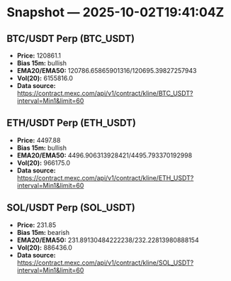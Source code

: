 # Snapshot — 2025-10-02T19:41:04Z

## BTC/USDT Perp (BTC_USDT)
- **Price:** 120861.1
- **Bias 15m:** bullish
- **EMA20/EMA50:** 120786.65865901316/120695.39827257943
- **Vol(20):** 6155816.0
- **Data source:** https://contract.mexc.com/api/v1/contract/kline/BTC_USDT?interval=Min1&limit=60

## ETH/USDT Perp (ETH_USDT)
- **Price:** 4497.88
- **Bias 15m:** bullish
- **EMA20/EMA50:** 4496.906313928421/4495.793370192998
- **Vol(20):** 966175.0
- **Data source:** https://contract.mexc.com/api/v1/contract/kline/ETH_USDT?interval=Min1&limit=60

## SOL/USDT Perp (SOL_USDT)
- **Price:** 231.85
- **Bias 15m:** bearish
- **EMA20/EMA50:** 231.89130484222238/232.22813980888154
- **Vol(20):** 886436.0
- **Data source:** https://contract.mexc.com/api/v1/contract/kline/SOL_USDT?interval=Min1&limit=60
